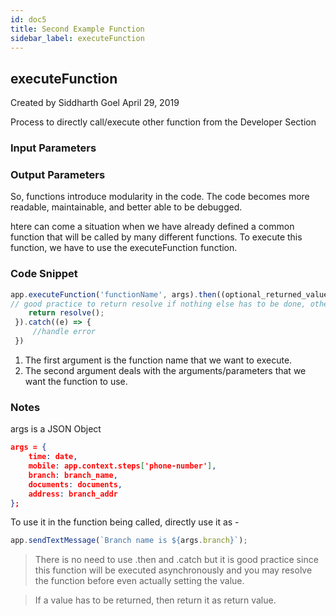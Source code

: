 ```yaml
---
id: doc5
title: Second Example Function
sidebar_label: executeFunction
---
```


## executeFunction

Created by Siddharth Goel
April 29, 2019

Process to directly call/execute other function from the Developer Section

### Input Parameters




### Output Parameters





So, functions introduce modularity in the code. The code becomes more readable, maintainable, and better able to be debugged.

htere can come a situation when we have already defined a common function that will be called by many different functions.
To execute this function, we have to use the executeFunction function.

### Code Snippet

```javascript
app.executeFunction('functionName', args).then((optional_returned_value) => {
// good practice to return resolve if nothing else has to be done, otherwise use the returned value (optional)
    return resolve();
 }).catch((e) => {
     //handle error
 })
```

1. The first argument is the function name that we want to execute.
1. The second argument deals with the arguments/parameters that we want the function to use.

### Notes 

args is a JSON Object
```JSON
args = {
    time: date,
    mobile: app.context.steps['phone-number'],
    branch: branch_name,
    documents: documents,
    address: branch_addr
};
```

To use it in the function being called, directly use it as -

```javascript
app.sendTextMessage(`Branch name is ${args.branch}`);
```
> There is no need to use .then and .catch but it is good practice since this function will be executed asynchronously and you may resolve the function before even actually setting the value.

> If a value has to be returned, then return it as return value.
